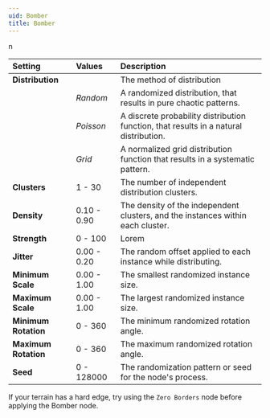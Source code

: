 ```yaml
---
uid: Bomber
title: Bomber
---
```


n


| Setting              | Values      | Description                                                                           |
| :------------------- | :---------- | :------------------------------------------------------------------------------------ |
| **Distribution**     |             | The method of distribution                                                            |
|                      | *Random*    | A randomized distribution, that results in pure chaotic patterns.                     |
|                      | *Poisson*   | A discrete probability distribution function, that results in a natural distribution. |
|                      | *Grid*      | A normalized grid distribution function that results in a systematic pattern.         |
| **Clusters**         | 1 - 30      | The number of independent distribution clusters.                                      |
| **Density**          | 0.10 - 0.90 | The density of the independent clusters, and the instances within each cluster.       |
| **Strength**         | 0 - 100     | Lorem                                                                                 |
| **Jitter**           | 0.00 - 0.20 | The random offset applied to each instance while distributing.                        |
| **Minimum Scale**    | 0.00 - 1.00 | The smallest randomized instance size.                                                |
| **Maximum Scale**    | 0.00 - 1.00 | The largest randomized instance size.                                                 |
| **Minimum Rotation** | 0 - 360     | The minimum randomized rotation angle.                                                |
| **Maximum Rotation** | 0 - 360     | The maximum randomized rotation angle.                                                |
| **Seed**             | 0 - 128000  | The randomization pattern or seed for the node's process.                             |




If your terrain has a hard edge, try using the `Zero Borders` node before applying the Bomber node.